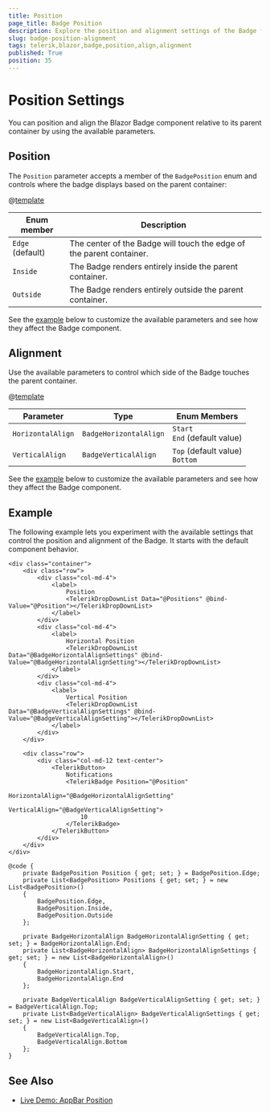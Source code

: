 ```yaml
---
title: Position
page_title: Badge Position
description: Explore the position and alignment settings of the Badge for Blazor. The example at the bottom of the page lets you experiment with the available parameters.
slug: badge-position-alignment
tags: telerik,blazor,badge,position,align,alignment
published: True
position: 35
---
```


# Position Settings

You can position and align the Blazor Badge component relative to its parent container by using the available parameters.

## Position

The `Position` parameter accepts a member of the `BadgePosition` enum and controls where the badge displays based on the parent container:

@[template](/_contentTemplates/common/parameters-table-styles.md#table-layout)

| Enum member | Description |
|---------------|--------|
| `Edge` <br /> (default) | The center of the Badge will touch the edge of the parent container. |
| `Inside` | The Badge renders entirely inside the parent container. |
| `Outside`   | The Badge renders entirely outside the parent container. | 

See the [example](#example) below to customize the available parameters and see how they affect the Badge component.

## Alignment

Use the available parameters to control which side of the Badge touches the parent container.

@[template](/_contentTemplates/common/parameters-table-styles.md#table-layout)

| Parameter | Type | Enum Members |
| ----------- | ----------- | ----------- |
| `HorizontalAlign` | `BadgeHorizontalAlign` | `Start` <br /> `End` (default value) |
| `VerticalAlign` | `BadgeVerticalAlign` | `Top` (default value) <br /> `Bottom` |

See the [example](#example) below to customize the available parameters and see how they affect the Badge component.

## Example

The following example lets you experiment with the available settings that control the position and alignment of the Badge. It starts with the default component behavior.

````CSHTML
<div class="container">
    <div class="row">
        <div class="col-md-4">
            <label>
                Position
                <TelerikDropDownList Data="@Positions" @bind-Value="@Position"></TelerikDropDownList>
            </label>
        </div>
        <div class="col-md-4">
            <label>
                Horizontal Position
                <TelerikDropDownList Data="@BadgeHorizontalAlignSettings" @bind-Value="@BadgeHorizontalAlignSetting"></TelerikDropDownList>
            </label>
        </div>
        <div class="col-md-4">
            <label>
                Vertical Position
                <TelerikDropDownList Data="@BadgeVerticalAlignSettings" @bind-Value="@BadgeVerticalAlignSetting"></TelerikDropDownList>
            </label>
        </div>
    </div>

    <div class="row">
        <div class="col-md-12 text-center">
            <TelerikButton>
                Notifications
                <TelerikBadge Position="@Position"
                              HorizontalAlign="@BadgeHorizontalAlignSetting"
                              VerticalAlign="@BadgeVerticalAlignSetting">
                    10
                </TelerikBadge>
            </TelerikButton>
        </div>
    </div>
</div>

@code {
    private BadgePosition Position { get; set; } = BadgePosition.Edge;
    private List<BadgePosition> Positions { get; set; } = new List<BadgePosition>()
    {
        BadgePosition.Edge,
        BadgePosition.Inside,
        BadgePosition.Outside
    };

    private BadgeHorizontalAlign BadgeHorizontalAlignSetting { get; set; } = BadgeHorizontalAlign.End;
    private List<BadgeHorizontalAlign> BadgeHorizontalAlignSettings { get; set; } = new List<BadgeHorizontalAlign>()
    {
        BadgeHorizontalAlign.Start,
        BadgeHorizontalAlign.End
    };

    private BadgeVerticalAlign BadgeVerticalAlignSetting { get; set; } = BadgeVerticalAlign.Top;
    private List<BadgeVerticalAlign> BadgeVerticalAlignSettings { get; set; } = new List<BadgeVerticalAlign>()
    {
        BadgeVerticalAlign.Top,
        BadgeVerticalAlign.Bottom
    };
}
````

## See Also

  * [Live Demo: AppBar Position](https://demos.telerik.com/blazor-ui/appbar/position)